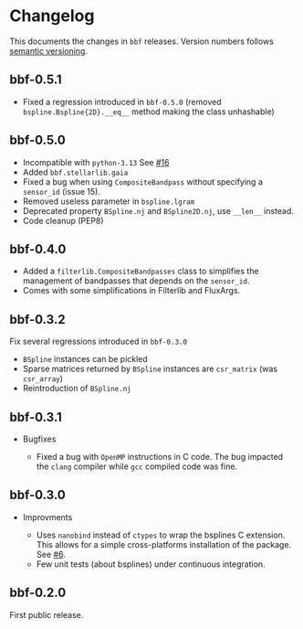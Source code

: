 # Changelog

This documents the changes in `bbf` releases. Version numbers follows [semantic
versioning](https://semver.org/).


## bbf-0.5.1

* Fixed a regression introduced in `bbf-0.5.0` (removed
  `bspline.Bspline{2D}.__eq__` method making the class unhashable)


## bbf-0.5.0

* Incompatible with `python-3.13` See
    [#16](https://gitlab.in2p3.fr/lemaitre/bbf/-/issues/16)
* Added `bbf.stellarlib.gaia`
* Fixed a bug when using `CompositeBandpass` without specifying a `sensor_id`
  (issue 15).
* Removed useless parameter in `bspline.lgram`
* Deprecated property `BSpline.nj` and `BSpline2D.nj`, use `__len__` instead.
* Code cleanup (PEP8)


## bbf-0.4.0

* Added a `filterlib.CompositeBandpasses` class to simplifies the management of
  bandpasses that depends on the `sensor_id`.
* Comes with some simplifications in Filterlib and FluxArgs.


## bbf-0.3.2

Fix several regressions introduced in `bbf-0.3.0`

* `BSpline` instances can be pickled
* Sparse matrices returned by `BSpline` instances are `csr_matrix` (was `csr_array`)
* Reintroduction of `BSpline.nj`


## bbf-0.3.1

* Bugfixes

  * Fixed a bug with `OpenMP` instructions in C code. The bug impacted the
    `clang` compiler while `gcc` compiled code was fine.


## bbf-0.3.0

* Improvments

  * Uses `nanobind` instead of `ctypes` to wrap the bsplines C extension. This
    allows for a simple cross-platforms installation of the package. See
    [#6](https://gitlab.in2p3.fr/lemaitre/bbf/-/issues/6).
  * Few unit tests (about bsplines) under continuous integration.


## bbf-0.2.0

First public release.
